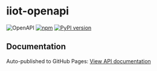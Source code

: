 # iiot-openapi

![OpenAPI](https://img.shields.io/badge/spec-OpenAPI%203.1-blue)
[![npm](https://img.shields.io/npm/v/iiot-openapi?label=npm&color=cb3837&logo=npm)](https://www.npmjs.com/package/iiot-openapi)
[![PyPI version](https://img.shields.io/pypi/v/iiot-openapi.svg)](https://pypi.org/project/iiot-openapi)


## Documentation

Auto-published to GitHub Pages:
[View API documentation](https://hezhangjian.com/iiot-openapi/)
